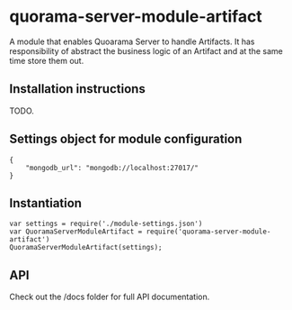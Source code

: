 # quorama-server-module-artifact
A module that enables Quoarama Server to handle Artifacts. It has responsibility of abstract the business logic of an Artifact and at the same time store them out.

## Installation instructions

TODO.


## Settings object for module configuration

~~~
{
    "mongodb_url": "mongodb://localhost:27017/"
}
~~~

## Instantiation

~~~
var settings = require('./module-settings.json')
var QuoramaServerModuleArtifact = require('quorama-server-module-artifact')
QuoramaServerModuleArtifact(settings);
~~~

## API

Check out the /docs folder for full API documentation.